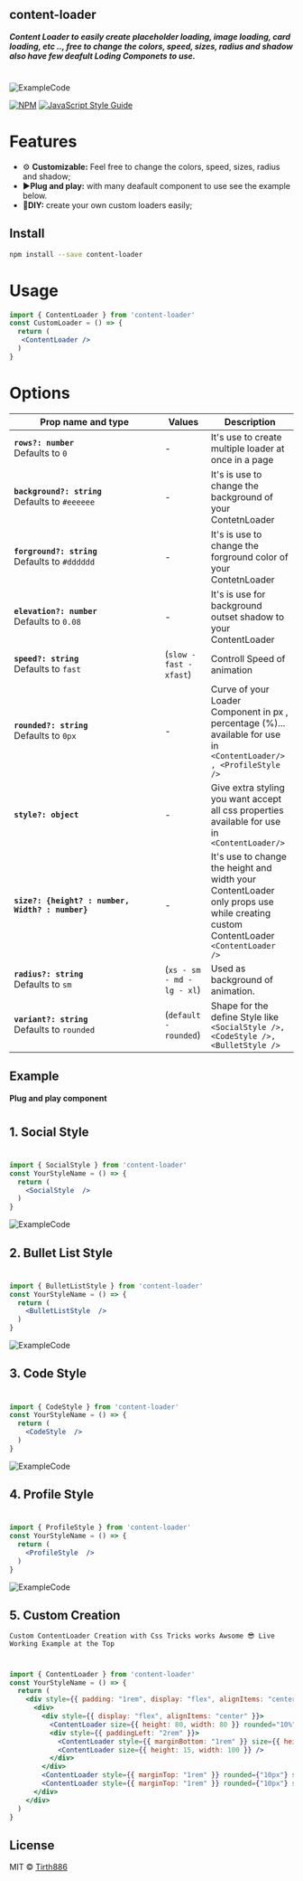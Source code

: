## content-loader

***Content Loader to easily create placeholder loading, image loading, card loading, etc .., free to change the colors, speed, sizes, radius and shadow also have few deafult Loding Componets to use.***

#


![ExampleCode](ss/customizeLoader.gif)

[![NPM](https://img.shields.io/npm/v/content-loader.svg)](https://www.npmjs.com/package/content-loader) [![JavaScript Style Guide](https://img.shields.io/badge/code_style-standard-brightgreen.svg)](https://standardjs.com)

# Features

- ⚙ **Customizable:** Feel free to change the colors, speed, sizes, radius and shadow;
- ▶**Plug and play:** with many deafault component to use see the example below.
- 📝**DIY:** create your own custom loaders easily;


## Install

```bash
npm install --save content-loader
```

# Usage

```jsx
import { ContentLoader } from 'content-loader'
const CustomLoader = () => {
  return (
   <ContentLoader />
  )
}
```

# Options

| <div style="width:250px">Prop name and type</div>             | Values                | Description                                                                                                                                                                                                                                                                                         |
| ------------------------------------------------------------- | -------------------------- | --------------------------------------------------------------------------------------------------------------------------------------------------------------------------------------------------------------------------------------------------------------------------------------------------- |
| **`rows?: number`** <br/> Defaults to `0`             | - |  It's use to create multiple loader at once in a page |
| **`background?: string`** <br/> Defaults to `#eeeeee` | - | It's is use to change the background of your ContetnLoader|
|  **`forground?: string`** <br/> Defaults to `#dddddd` | - | It's is use to change the forground color of your ContetnLoader|
| **`elevation?: number`** <br /> Defaults to `0.08`    | - | It's is use for background outset shadow to your ContentLoader|
| **`speed?: string`** <br /> Defaults to `fast`     | (`slow - fast - xfast`) | Controll Speed of animation|
| **`rounded?: string`** <br /> Defaults to `0px`       | - | Curve of your Loader Component in px , percentage (%)...<br/>available for use in `<ContentLoader/> , <ProfileStyle />`|
| **`style?: object`**        | - | Give extra styling you want accept all css properties <br/>available for use in `<ContentLoader/>` |
| **`size?: {height? : number, Width? : number}`**  | - | It's use to change the height and width your ContentLoader </br> only props use while creating custom ContentLoader `<ContentLoader />`  |
| **`radius?: string`** <br /> Defaults to `sm`   | (`xs - sm - md - lg - xl`)  | Used as background of animation. |
| **`variant?: string`** <br /> Defaults to `rounded`| (`default - rounded`)| Shape for the define Style like <br/>`<SocialStyle />, <CodeStyle />,<BulletStyle />`|


## Example 
**Plug and play component**
#
## 1. **Social Style**
#
```jsx
import { SocialStyle } from 'content-loader'
const YourStyleName = () => {
  return (
    <SocialStyle  />
  )
}
```
![ExampleCode](ss/socialStyle.png)

## 2. **Bullet List Style**
#
```jsx
import { BulletListStyle } from 'content-loader'
const YourStyleName = () => {
  return (
    <BulletListStyle  />
  )
}
```
![ExampleCode](ss/bulletStyle.png)

## 3. **Code Style**
#
```jsx
import { CodeStyle } from 'content-loader'
const YourStyleName = () => {
  return (
    <CodeStyle  />
  )
}
```
![ExampleCode](ss/codeStyle.png)

## 4. **Profile Style**
#
```jsx
import { ProfileStyle } from 'content-loader'
const YourStyleName = () => {
  return (
    <ProfileStyle  />
  )
}
```
![ExampleCode](ss/profileStyle.png)


## 5. **Custom Creation**
`Custom ContentLoader Creation with Css Tricks works Awsome 😎 Live Working Example at the Top`
#
```jsx
import { ContentLoader } from 'content-loader'
const YourStyleName = () => {
  return (
    <div style={{ padding: "1rem", display: "flex", alignItems: "center", justifyContent: "center" }} >
      <div>
        <div style={{ display: "flex", alignItems: "center" }}>
          <ContentLoader size={{ height: 80, width: 80 }} rounded="10%" />
          <div style={{ paddingLeft: "2rem" }}>
            <ContentLoader style={{ marginBottom: "1rem" }} size={{ height: 15, width: 200 }} />
            <ContentLoader size={{ height: 15, width: 100 }} />
          </div>
        </div>
        <ContentLoader style={{ marginTop: "1rem" }} rounded={"10px"} size={{ height: 15, width: 350 }} />
        <ContentLoader style={{ marginTop: "1rem" }} rounded={"10px"} size={{ height: 15, width: 350 }} />
      </div>
    </div>
  )
}
```




## License

MIT © [Tirth886](https://github.com/Tirth886)
